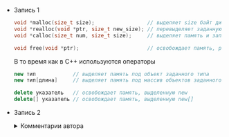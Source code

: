 - Запись 1
    ```c
    void *malloc(size_t size);                 // выделяет size байт динамической памяти
    void *realloc(void *ptr, size_t new_size); // перевыделяет заданную область памяти
    void *calloc(size_t num, size_t size);     // выделяет память и заполняет ее нулями

    void free(void *ptr);                      // освобождает память, ранее выделенную -alloc();
    ```
    В то время как в С++ используются операторы
    ```cpp
    new тип            // выделяет память под объект заданного типа
    new тип[длина]     // выделяет память под массив объектов заданного типа

    delete указатель   // освобождает память, выделенную new
    delete[] указатель // освобождает память, выделенную new[]
    ```

- Запись 2
    <details>
        <summary>Комментарии автора</summary>
        TODO: Возможно, стоит добавить определения альтернативных подходов/терминов?
    </details>